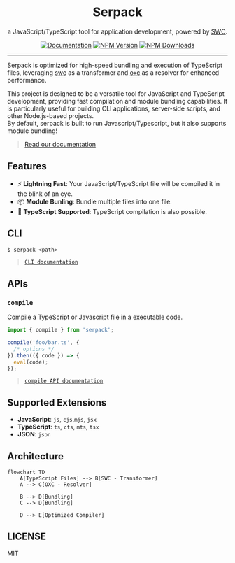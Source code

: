 <div align="center">
  <h1>Serpack</h1>
  <p>a JavaScript/TypeScript tool for application development, powered by <a href="https://swc.rs">SWC</a>.</p>
  <a href="https://zely.vercel.app/serpack"><img src="https://img.shields.io/badge/docs-available-blue.svg" alt="Documentation"></a>
  <a href="https://npmjs.com/package/serpack"><img src="https://img.shields.io/npm/v/serpack.svg" alt="NPM Version"></a>
  <a href="https://npmjs.com/package/serpack"><img src="https://img.shields.io/npm/dt/serpack.svg" alt="NPM Downloads"></a>
</div>

---

Serpack is optimized for high-speed bundling and execution of TypeScript files, leveraging [swc](https://swc.rs/) as a transformer and [oxc](https://oxc.rs/) as a resolver for enhanced performance.

This project is designed to be a versatile tool for JavaScript and TypeScript development, providing fast compilation and module bundling capabilities. It is particularly useful for building CLI applications, server-side scripts, and other Node.js-based projects.  
By default, serpack is built to run Javascript/Typescript, but it also supports module bundling!

> [Read our documentation](https://zely.vercel.app/serpack)

## Features

- ⚡ **Lightning Fast**: Your JavaScript/TypeScript file will be compiled it in the blink of an eye.
- 📦 **Module Bunling**: Bundle multiple files into one file.
- 🚀 **TypeScript Supported**: TypeScript compilation is also possible.

## CLI

```txt
$ serpack <path>
```

> [`CLI documentation`](https://zely.vercel.app/serpack/cli)

## APIs

### `compile`

Compile a TypeScript or Javascript file in a executable code.

```ts
import { compile } from 'serpack';

compile('foo/bar.ts', {
  /* options */
}).then(({ code }) => {
  eval(code);
});
```

> [`compile API documentation`](https://zely.vercel.app/serpack/compile)

## Supported Extensions

- **JavaScript**: `js`, `cjs`,`mjs`, `jsx`
- **TypeScript**: `ts`, `cts`, `mts`, `tsx`
- **JSON**: `json`

## Architecture

```mermaid
flowchart TD
    A[TypeScript Files] --> B[SWC - Transformer]
    A --> C[OXC - Resolver]

    B --> D[Bundling]
    C --> D[Bundling]

    D --> E[Optimized Compiler]
```

## LICENSE

MIT
